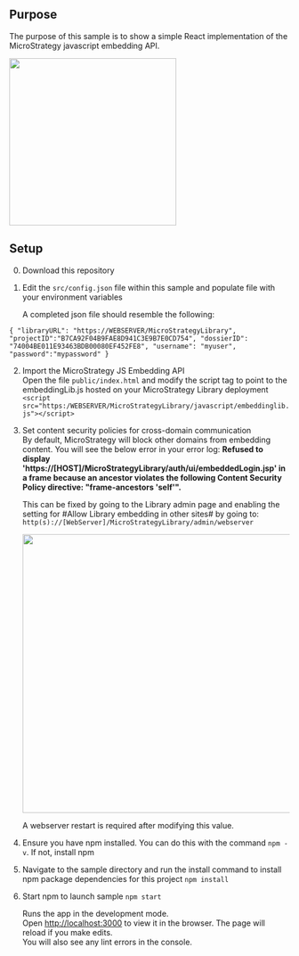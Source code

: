 ## Purpose

The purpose of this sample is to show a simple React implementation of the MicroStrategy javascript embedding API.

<img src="../readmeContent/results.png"  width="300"/>



## Setup
0) Download this repository
1. Edit the `src/config.json` file within this sample and populate file with your environment variables

   A completed json file should resemble the following:

`{
    "libraryURL": "https://WEBSERVER/MicroStrategyLibrary",
    "projectID":"B7CA92F04B9FAE8D941C3E9B7E0CD754",
    "dossierID": "74004BE011E93463BDB00080EF452FE8",
    "username": "myuser",
    "password":"mypassword"
}`

2. Import the MicroStrategy JS Embedding API <br>
	Open the file `public/index.html` and modify the script tag to point to the embeddingLib.js hosted on your MicroStrategy Library deployment <br>
	`<script src="https:/WEBSERVER/MicroStrategyLibrary/javascript/embeddinglib.js"></script>`
	
3. Set content security policies for cross-domain communication <br>
	By default, MicroStrategy will block other domains from embedding content. You will see the below error in your error log: 
	**Refused to display 'https://[HOST]/MicroStrategyLibrary/auth/ui/embeddedLogin.jsp' in a frame because an ancestor violates the following Content Security Policy directive: "frame-ancestors 'self'".**

	This can be fixed by going to the Library admin page and enabling the setting for #Allow Library embedding in other sites# by going to:
	`http(s)://[WebServer]/MicroStrategyLibrary/admin/webserver`


	
	<img src="https://github.com/slippens/MicroStrategy/blob/master/Embedding%20API/React%20Sample/readmeContent/webAdmin.png"  width="500" />


	A webserver restart is required after modifying this value.

4.  Ensure you have npm installed. You can do this with the command `npm -v`. If not, install npm

5.  Navigate to the sample directory and run the install command to install npm package dependencies for this project `npm install`

6.  Start npm to launch sample `npm start`

	Runs the app in the development mode.<br>
	Open [http://localhost:3000](http://localhost:3000) to view it in the browser.
	The page will reload if you make edits.<br>
	You will also see any lint errors in the console.


